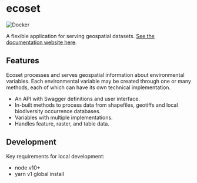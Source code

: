 # ecoset

![Docker](https://github.com/AndrewIOM/ecoset-vnext/workflows/Docker/badge.svg)

A flexible application for serving geospatial datasets. [See the documentation website here](http://acm.im/ecoset-vnext/).

## Features

Ecoset processes and serves geospatial information about environmental variables. Each environmental variable may be created through one or many methods, each of which can have its own technical implementation. 

- An API with Swagger definitions and user interface.
- In-built methods to process data from shapefiles, geotiffs and local biodiversity occurrence databases.
- Variables with multiple implementations.
- Handles feature, raster, and table data. 

## Development

Key requirements for local development:
- node v10+
- yarn v1 global install
